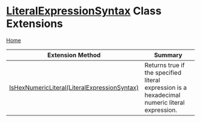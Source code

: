 # [LiteralExpressionSyntax](https://docs.microsoft.com/en-us/dotnet/api/microsoft.codeanalysis.csharp.syntax.literalexpressionsyntax) Class Extensions

[Home](../../../../../README.md)

| Extension Method | Summary |
| ---------------- | ------- |
| [IsHexNumericLiteral(LiteralExpressionSyntax)](../../../../../Roslynator/CSharp/SyntaxExtensions/IsHexNumericLiteral/README.md) | Returns true if the specified literal expression is a hexadecimal numeric literal expression\. |

